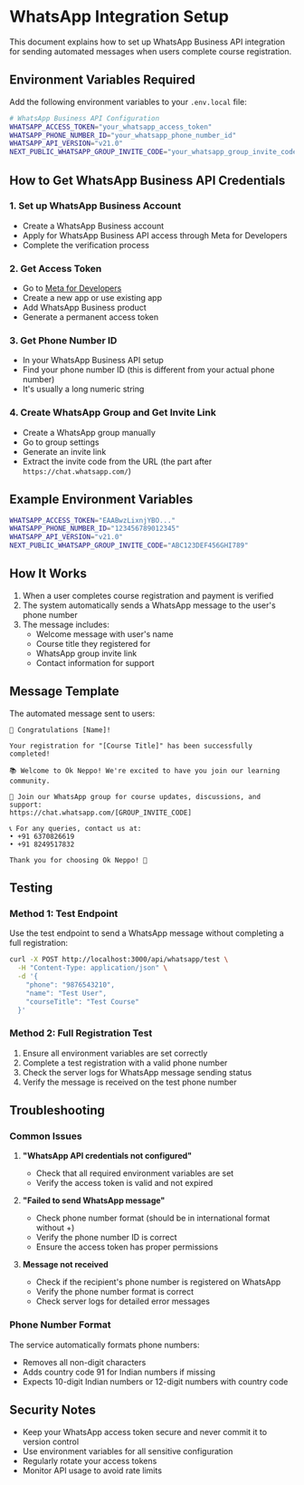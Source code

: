 # WhatsApp Integration Setup

This document explains how to set up WhatsApp Business API integration for sending automated messages when users complete course registration.

## Environment Variables Required

Add the following environment variables to your `.env.local` file:

```bash
# WhatsApp Business API Configuration
WHATSAPP_ACCESS_TOKEN="your_whatsapp_access_token"
WHATSAPP_PHONE_NUMBER_ID="your_whatsapp_phone_number_id"
WHATSAPP_API_VERSION="v21.0"
NEXT_PUBLIC_WHATSAPP_GROUP_INVITE_CODE="your_whatsapp_group_invite_code"
```

## How to Get WhatsApp Business API Credentials

### 1. Set up WhatsApp Business Account
- Create a WhatsApp Business account
- Apply for WhatsApp Business API access through Meta for Developers
- Complete the verification process

### 2. Get Access Token
- Go to [Meta for Developers](https://developers.facebook.com/)
- Create a new app or use existing app
- Add WhatsApp Business product
- Generate a permanent access token

### 3. Get Phone Number ID
- In your WhatsApp Business API setup
- Find your phone number ID (this is different from your actual phone number)
- It's usually a long numeric string

### 4. Create WhatsApp Group and Get Invite Link
- Create a WhatsApp group manually
- Go to group settings
- Generate an invite link
- Extract the invite code from the URL (the part after `https://chat.whatsapp.com/`)

## Example Environment Variables

```bash
WHATSAPP_ACCESS_TOKEN="EAABwzLixnjYBO..."
WHATSAPP_PHONE_NUMBER_ID="123456789012345"
WHATSAPP_API_VERSION="v21.0"
NEXT_PUBLIC_WHATSAPP_GROUP_INVITE_CODE="ABC123DEF456GHI789"
```

## How It Works

1. When a user completes course registration and payment is verified
2. The system automatically sends a WhatsApp message to the user's phone number
3. The message includes:
   - Welcome message with user's name
   - Course title they registered for
   - WhatsApp group invite link
   - Contact information for support

## Message Template

The automated message sent to users:

```
🎉 Congratulations [Name]!

Your registration for "[Course Title]" has been successfully completed!

📚 Welcome to Ok Neppo! We're excited to have you join our learning community.

💬 Join our WhatsApp group for course updates, discussions, and support:
https://chat.whatsapp.com/[GROUP_INVITE_CODE]

📞 For any queries, contact us at:
• +91 6370826619
• +91 8249517832

Thank you for choosing Ok Neppo! 🚀
```

## Testing

### Method 1: Test Endpoint
Use the test endpoint to send a WhatsApp message without completing a full registration:

```bash
curl -X POST http://localhost:3000/api/whatsapp/test \
  -H "Content-Type: application/json" \
  -d '{
    "phone": "9876543210",
    "name": "Test User",
    "courseTitle": "Test Course"
  }'
```

### Method 2: Full Registration Test
1. Ensure all environment variables are set correctly
2. Complete a test registration with a valid phone number
3. Check the server logs for WhatsApp message sending status
4. Verify the message is received on the test phone number

## Troubleshooting

### Common Issues

1. **"WhatsApp API credentials not configured"**
   - Check that all required environment variables are set
   - Verify the access token is valid and not expired

2. **"Failed to send WhatsApp message"**
   - Check phone number format (should be in international format without +)
   - Verify the phone number ID is correct
   - Ensure the access token has proper permissions

3. **Message not received**
   - Check if the recipient's phone number is registered on WhatsApp
   - Verify the phone number format is correct
   - Check server logs for detailed error messages

### Phone Number Format

The service automatically formats phone numbers:
- Removes all non-digit characters
- Adds country code 91 for Indian numbers if missing
- Expects 10-digit Indian numbers or 12-digit numbers with country code

## Security Notes

- Keep your WhatsApp access token secure and never commit it to version control
- Use environment variables for all sensitive configuration
- Regularly rotate your access tokens
- Monitor API usage to avoid rate limits
